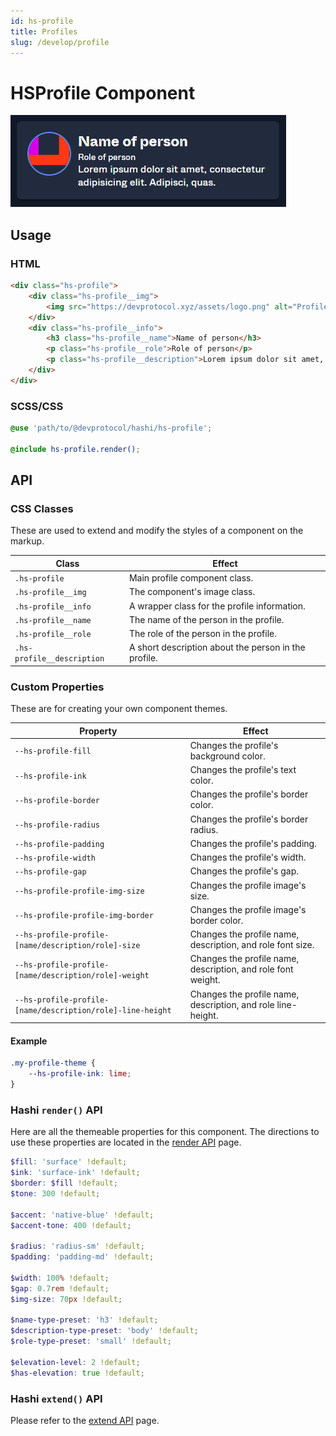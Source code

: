 ```yaml
---
id: hs-profile
title: Profiles
slug: /develop/profile
---
```


# HSProfile Component
![HSProfile Component](Profile.png)

## Usage
### HTML
```html
<div class="hs-profile">
    <div class="hs-profile__img">
        <img src="https://devprotocol.xyz/assets/logo.png" alt="Profile Image">
    </div>
    <div class="hs-profile__info">
        <h3 class="hs-profile__name">Name of person</h3>
        <p class="hs-profile__role">Role of person</p>
        <p class="hs-profile__description">Lorem ipsum dolor sit amet, consectetur adipisicing elit. Adipisci, quas.</p>
    </div>
</div>
```

### SCSS/CSS
```scss
@use 'path/to/@devprotocol/hashi/hs-profile';

@include hs-profile.render();
```

## API
### CSS Classes
These are used to extend and modify the styles of a component on the markup.

| Class                      | Effect                                               |
|----------------------------|------------------------------------------------------|
| `.hs-profile`              | Main profile component class.                        |
| `.hs-profile__img`         | The component's image class.                         |
| `.hs-profile__info`        | A wrapper class for the profile information.         |
| `.hs-profile__name`        | The name of the person in the profile.               |
| `.hs-profile__role`        | The role of the person in the profile.               |
| `.hs-profile__description` | A short description about the person in the profile. |


### Custom Properties
These are for creating your own component themes.

| Property                                                   | Effect                                                       |
|------------------------------------------------------------|--------------------------------------------------------------|
| `--hs-profile-fill`                                        | Changes the profile's background color.                      |
| `--hs-profile-ink`                                         | Changes the profile's text color.                            |
| `--hs-profile-border`                                      | Changes the profile's border color.                          |
| `--hs-profile-radius`                                      | Changes the profile's border radius.                         |
| `--hs-profile-padding`                                     | Changes the profile's padding.                               |
| `--hs-profile-width`                                       | Changes the profile's width.                                 |
| `--hs-profile-gap`                                         | Changes the profile's gap.                                   |
| `--hs-profile-profile-img-size`                            | Changes the profile image's size.                            |
| `--hs-profile-profile-img-border`                          | Changes the profile image's border color.                    |
| `--hs-profile-profile-[name/description/role]-size`        | Changes the profile name, description, and role font size.   |
| `--hs-profile-profile-[name/description/role]-weight`      | Changes the profile name, description, and role font weight. |
| `--hs-profile-profile-[name/description/role]-line-height` | Changes the profile name, description, and role line-height. |

#### Example
```scss
.my-profile-theme {
    --hs-profile-ink: lime;
}
```

### Hashi `render()` API 
Here are all the themeable properties for this component. The directions to use these properties are located in the [render API](../hs-core/core-apis/Render.md) page.

```scss
$fill: 'surface' !default;
$ink: 'surface-ink' !default;
$border: $fill !default;
$tone: 300 !default;

$accent: 'native-blue' !default;
$accent-tone: 400 !default;

$radius: 'radius-sm' !default;
$padding: 'padding-md' !default;

$width: 100% !default;
$gap: 0.7rem !default;
$img-size: 70px !default;

$name-type-preset: 'h3' !default;
$description-type-preset: 'body' !default;
$role-type-preset: 'small' !default;

$elevation-level: 2 !default;
$has-elevation: true !default;
```

### Hashi `extend()` API
Please refer to the [extend API](../hs-core/core-apis/Extend.md) page.